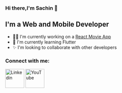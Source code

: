 ### Hi there,I'm Sachin 👋

## I'm a Web and Mobile Developer
- 👨‍💻 I'm currently working on a [React Movie App](https://movies-kappa-gray.vercel.app/)
- 📗 I'm currently learning Flutter 
- ✨ I'm looking to collaborate with other developers

### Connect with me:
[<img alt="Linkedin" src="https://upload.wikimedia.org/wikipedia/commons/0/01/LinkedIn_Logo.svg" width="60px" />](https://www.linkedin.com/in/sachin-aryal-74a228224/)
[<img alt="YouTube" src="https://www.kindpng.com/picc/m/106-1068445_youtube-youtube-vector-logo-png-transparent-png.png" width="60px" />](https://www.youtube.com/watch?v=dQw4w9WgXcQ)

